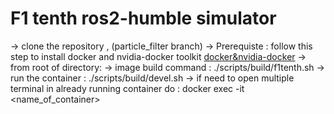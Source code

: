 # F1 tenth ros2-humble  simulator
-> clone the repository , (particle_filter branch)
-> Prerequiste : follow this step to install docker and nvidia-docker toolkit [docker&nvidia-docker](https://github.com/f1tenth/f1tenth_gym_ros?tab=readme-ov-file#with-an-nvidia-gpu)
-> from root of directory:
    -> image build command : ./scripts/build/f1tenth.sh
    -> run the container : ./scripts/build/devel.sh
    -> if need to open multiple terminal in already running container do : docker exec -it <name_of_container>
